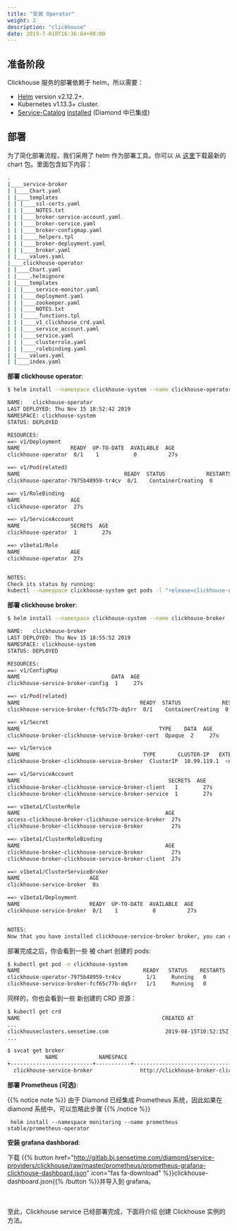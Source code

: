 ```yaml
---
title: "安装 Operator"
weight: 2
description: "clickhouse"
date: 2019-7-018T16:36:04+08:00
---
```


## 准备阶段

Clickhouse 服务的部署依赖于 helm，所以需要：

- [Helm](https://helm.sh/) version v2.12.2+.
- Kubernetes v1.13.3+ cluster.
- [Service-Catalog](https://github.com/kubernetes-incubator/service-catalog) [installed](https://github.com/kubernetes-incubator/service-catalog/blob/master/docs/install.md) (Diamond 中已集成)

## 部署

为了简化部署流程，我们采用了 helm 作为部署工具。你可以 从 [这里](http://gitlab.bj.sensetime.com/diamond/service-providers/clickhouse/tags/)下载最新的 chart 包。里面包含如下内容：

```bash
.
|____service-broker
| |____Chart.yaml
| |____templates
| | |____ssl-certs.yaml
| | |____NOTES.txt
| | |____broker-service-account.yaml
| | |____broker-service.yaml
| | |____broker-configmap.yaml
| | |_____helpers.tpl
| | |____broker-deployment.yaml
| | |____broker.yaml
| |____values.yaml
|____clickhouse-operator
| |____Chart.yaml
| |____.helmignore
| |____templates
| | |____service-monitor.yaml
| | |____deployment.yaml
| | |____zookeeper.yaml
| | |____NOTES.txt
| | |_____functions.tpl
| | |____v1_clickhouse_crd.yaml
| | |____service_account.yaml
| | |____service.yaml
| | |____clusterrole.yaml
| | |____rolebinding.yaml
| |____values.yaml
| |____index.yaml
```

**部署 clickhouse operator**:

```bash
$ helm install --namespace clickhouse-system --name clickhouse-operator ./clickhouse-operator

NAME:   clickhouse-operator
LAST DEPLOYED: Thu Nov 15 18:52:42 2019
NAMESPACE: clickhouse-system
STATUS: DEPLOYED

RESOURCES:
==> v1/Deployment
NAME                READY  UP-TO-DATE  AVAILABLE  AGE
clickhouse-operator  0/1    1           0          27s

==> v1/Pod(related)
NAME                                 READY  STATUS             RESTARTS  AGE
clickhouse-operator-7975b48959-tr4cv  0/1    ContainerCreating  0         27s

==> v1/RoleBinding
NAME                AGE
clickhouse-operator  27s

==> v1/ServiceAccount
NAME                SECRETS  AGE
clickhouse-operator  1        27s

==> v1beta1/Role
NAME                AGE
clickhouse-operator  27s


NOTES:
Check its status by running:
kubectl --namespace clickhouse-system get pods -l "release=clickhouse-operator"

```

**部署 clickhouse broker**:

```bash
$ helm install --namespace clickhouse-system --name clickhouse-broker ./service-broker

NAME:   clickhouse-broker
LAST DEPLOYED: Thu Nov 15 18:55:52 2019
NAMESPACE: clickhouse-system
STATUS: DEPLOYED

RESOURCES:
==> v1/ConfigMap
NAME                             DATA  AGE
clickhouse-service-broker-config  1     27s

==> v1/Pod(related)
NAME                                      READY  STATUS             RESTARTS  AGE
clickhouse-service-broker-fcf65c77b-dq5rr  0/1    ContainerCreating  0         27s

==> v1/Secret
NAME                                            TYPE    DATA  AGE
clickhouse-broker-clickhouse-service-broker-cert  Opaque  2     27s

==> v1/Service
NAME                                       TYPE       CLUSTER-IP   EXTERNAL-IP  PORT(S)  AGE
clickhouse-broker-clickhouse-service-broker  ClusterIP  10.99.119.1  <none>       80/TCP   27s

==> v1/ServiceAccount
NAME                                               SECRETS  AGE
clickhouse-broker-clickhouse-service-broker-client   1        27s
clickhouse-broker-clickhouse-service-broker-service  1        27s

==> v1beta1/ClusterRole
NAME                                              AGE
access-clickhouse-broker-clickhouse-service-broker  27s
clickhouse-broker-clickhouse-service-broker         27s

==> v1beta1/ClusterRoleBinding
NAME                                              AGE
clickhouse-broker-clickhouse-service-broker         27s
clickhouse-broker-clickhouse-service-broker-client  27s

==> v1beta1/ClusterServiceBroker
NAME                      AGE
clickhouse-service-broker  0s

==> v1beta1/Deployment
NAME                      READY  UP-TO-DATE  AVAILABLE  AGE
clickhouse-service-broker  0/1    1           0          27s


NOTES:
Now that you have installed clickhouse-service-broker broker, you can create a resource.
```

部署完成之后，你会看到一些 被 chart 创建的 pods:

```bash
$ kubectl get pod -n clickhouse-system
NAME                                       READY   STATUS    RESTARTS   AGE
clickhouse-operator-7975b48959-tr4cv        1/1     Running   0          34m
clickhouse-service-broker-fcf65c77b-dq5rr   1/1     Running   0          30m
```

同样的，你也会看到一些 新创建的 CRD 资源：

```bash
$ kubectl get crd
NAME                                             CREATED AT
...
clickhouseclusters.sensetime.com                  2019-08-15T10:52:15Z
...
```

```bash
$ svcat get broker
            NAME             NAMESPACE                                           URL                                           STATUS
+--------------------------+-----------+-------------------------------------------------------------------------------------+--------+
  clickhouse-service-broker               http://clickhouse-broker-clickhouse-service-broker.clickhouse-system.svc.cluster.local   Ready
```

**部署 Prometheus (可选)**:

{{% notice note %}}
由于 Diamond 已经集成 Prometheus 系统，因此如果在 diamond 系统中，可以忽略此步骤
{{% /notice %}}

```shell script
 helm install --namespace monitoring --name prometheus stable/prometheus-operator
```

**安装 grafana dashborad**:

下载 {{% button href="http://gitlab.bj.sensetime.com/diamond/service-providers/clickhouse/raw/master/prometheus/prometheus-grafana-clickhouse-dashboard.json" icon="fas fa-download" %}}clickhouse-dashboard.json{{% /button %}}并导入到 grafana。

<br>
<br>
至此，Clickhouse service 已经部署完成，下面将介绍 创建 Clickhouse 实例的方法。
